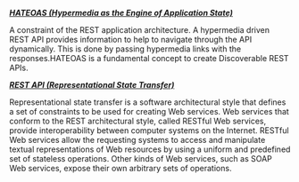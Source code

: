 ***[HATEOAS (Hypermedia as the Engine of Application State)](https://en.wikipedia.org/wiki/HATEOAS)***  

A constraint of the REST application architecture. A hypermedia driven REST API provides information to help to navigate through the API dynamically. This is done by passing hypermedia links with the responses.HATEOAS is a fundamental concept to create Discoverable REST APIs.

***[REST API (Representational State Transfer)](https://en.wikipedia.org/wiki/Representational_state_transfer)***  

Representational state transfer is a software architectural style that defines a set of constraints to be used for creating Web services. Web services that conform to the REST architectural style, called RESTful Web services, provide interoperability between computer systems on the Internet. RESTful Web services allow the requesting systems to access and manipulate textual representations of Web resources by using a uniform and predefined set of stateless operations. Other kinds of Web services, such as SOAP Web services, expose their own arbitrary sets of operations.
